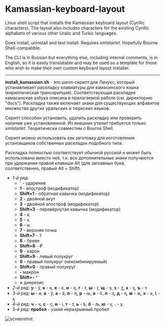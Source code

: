 # Kamassian-keyboard-layout

Linux shell script that installs the Kamassian keyboard layout (Cyrillic characters). The layout also includes characters for the existing Cyrillic alphabets of various other Uralic and Turkic languages.

Does install, uninstall and test install. Requires *xmlstarlet*. Hopefully Bourne Shell-compatible.

The CLI is in Russian but everything else, including internal comments, is in English, so it is easily translatable and may be used as a template for those who wish to make their own custom keyboard layout installer.

---

**install_kamassian.sh** - это шелл-скрипт для Линукс, который устанавливает раскладку клавиатуры для камасинского языка (кириллическая транскрипция). Соответствующая раскладке камасинская азбука описана в прилагаемой работе (см. директорию "docs"). Раскладка также включает знаки для существующих алфавитов множества других уральских и тюркских языков.

Скрипт способен установить, удалить раскладку или проверить наличие уже установленной. Из внешних утилит требуется только *xmlstarlet*. Теоретически совместим с Bourne Shell.

Скрипт можно использовать как заготовку для изготовления установщиков собственных раскладок подобного типа.

Раскладка полностью соответствует обычной русской и может быть использована вместо неё, т.к. все дополнительные знаки получаются при удержании правой клавиши Alt (для заглавных букв, соответственно, правый Alt + Shift).

- *1-й ряд*:
    - **`** - ударение
    - **1** - апостроф (модификатор)
    - **Shift+1** - обратная кавычка (модификатор)
    - **2** - двойной акут
    - **3** - двойной апостроф (модификатор)
    - **Shift+3** - перевёрнутая кавычка (модификатор)
    - **4** - қ
    - **5** - ҳ
    - **6** - ң
    - **7** - верхняя точка
    - **Shift+7** - ʔ
    - **8** - бреве
    - **Shift+8** - ₽
    - **9** - карон
    - **Shift+9** - левый полукруг
    - **0** - правый полукруг (некомбинируемый)
    - **Shift+0** - правый полукруг
    - **-** макрон
    - **Shift+-** ˣ
    - **=** диерезис
- *2-й ряд*: **у** - ӱ, **к** - ӄ, **е** - є, **н** - ӈ, **г** - ғ, **ш** - ӷ, **щ** - ӌ, **з** - ӡ, **х** - ӽ, **ъ** - ɂ
- *3-й ряд*: **ы** - ө, **в** - ў, **а** - ӓ, **п** - ԥ, **р** - њ, **о** - ӧ, **л** - ԓ, **д** - ӆ, **ж** - җ, **э** - ә, **\\** - ҳ
- *4-й ряд*: **ч** - ҷ, **c** - ҫ, **и** - і, **т** - ҭ, **ь** - ҍ, **б** - љ, **ю** - ү, **.** - ұ
- *5-й ряд*: **пробел** - узкий неразрывный пробел

![screenshot](https://github.com/Efenstor/Kamassian-keyboard-layout/assets/11175574/bafd4eae-6745-4aa9-bdb2-c643da6ae2ca)
